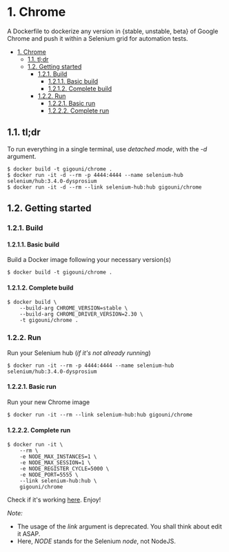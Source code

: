 # 1. Chrome

A Dockerfile to dockerize any version in {stable, unstable, beta} of Google Chrome and push it within a Selenium grid for automation tests.

<!-- TOC -->

- [1. Chrome](#1-chrome)
    - [1.1. tl;dr](#11-tldr)
    - [1.2. Getting started](#12-getting-started)
        - [1.2.1. Build](#121-build)
            - [1.2.1.1. Basic build](#1211-basic-build)
            - [1.2.1.2. Complete build](#1212-complete-build)
        - [1.2.2. Run](#122-run)
            - [1.2.2.1. Basic run](#1221-basic-run)
            - [1.2.2.2. Complete run](#1222-complete-run)

<!-- /TOC -->

## 1.1. tl;dr

To run everything in a single terminal, use _detached mode_, with the _-d_ argument.
```shell
$ docker build -t gigouni/chrome .
$ docker run -it -d --rm -p 4444:4444 --name selenium-hub selenium/hub:3.4.0-dysprosium
$ docker run -it -d --rm --link selenium-hub:hub gigouni/chrome
```

## 1.2. Getting started
### 1.2.1. Build
#### 1.2.1.1. Basic build

Build a Docker image following your necessary version(s)

```shell
$ docker build -t gigouni/chrome .
```

#### 1.2.1.2. Complete build

```shell
$ docker build \
    --build-arg CHROME_VERSION=stable \
    --build-arg CHROME_DRIVER_VERSION=2.30 \
    -t gigouni/chrome .
```

### 1.2.2. Run

Run your Selenium hub (_if it's not already running_)

```shell
$ docker run -it --rm -p 4444:4444 --name selenium-hub selenium/hub:3.4.0-dysprosium
```

#### 1.2.2.1. Basic run

Run your new Chrome image

```shell
$ docker run -it --rm --link selenium-hub:hub gigouni/chrome
```

#### 1.2.2.2. Complete run

```shell
$ docker run -it \
    --rm \
    -e NODE_MAX_INSTANCES=1 \
    -e NODE_MAX_SESSION=1 \
    -e NODE_REGISTER_CYCLE=5000 \
    -e NODE_PORT=5555 \
    --link selenium-hub:hub \
    gigouni/chrome
```

Check if it's working [here](http://localhost:4444/grid/console). Enjoy!

_Note:_

* The usage of the _link_ argument is deprecated. You shall think about edit it ASAP.
* Here, _NODE_ stands for the Selenium _node_, not NodeJS.